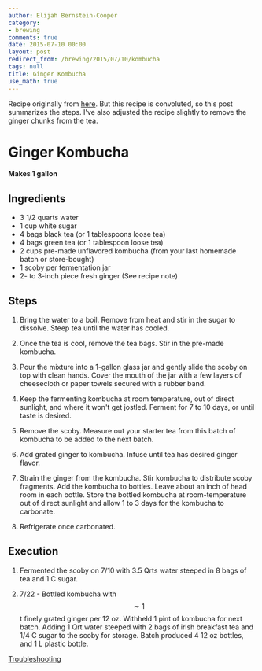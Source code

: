 ```yaml
---
author: Elijah Bernstein-Cooper
category:
- brewing
comments: true
date: 2015-07-10 00:00
layout: post
redirect_from: /brewing/2015/07/10/kombucha
tags: null
title: Ginger Kombucha
use_math: true
---
```


Recipe originally from
[here](http://www.thekitchn.com/recipe-ginger-kombucha-drink-recipes-from-the-kitchn-206552).
But this recipe is convoluted, so this post summarizes the steps. I've also
adjusted the recipe slightly to remove the ginger chunks from the tea.

# Ginger Kombucha

**Makes 1 gallon**

## Ingredients

+ 3 1/2 quarts water
+ 1 cup white sugar
+ 4 bags black tea (or 1 tablespoons loose tea)
+ 4 bags green tea (or 1 tablespoon loose tea)
+ 2 cups pre-made unflavored kombucha (from your last homemade batch or store-bought)
+ 1 scoby per fermentation jar
+ 2- to 3-inch piece fresh ginger (See recipe note)

## Steps

1. Bring the water to a boil. Remove from heat and stir in the sugar to
   dissolve.  Steep tea until the water has cooled.

2. Once the tea is cool, remove the tea bags. Stir in the pre-made kombucha. 

3. Pour the mixture into a 1-gallon glass jar and gently slide the scoby on top
   with clean hands. Cover the mouth of the jar with a few layers of
   cheesecloth or paper towels secured with a rubber band.

4. Keep the fermenting kombucha at room temperature, out of direct sunlight,
   and where it won't get jostled. Ferment for 7 to 10 days, or until taste is
   desired.

5. Remove the scoby. Measure out your starter tea from this batch of kombucha to
   be added to the next batch.

6. Add grated ginger to kombucha. Infuse until tea has desired ginger flavor. 

7. Strain the ginger from the kombucha. Stir kombucha to distribute scoby
   fragments. Add the kombucha to bottles. Leave about an inch of head room in
   each bottle. Store the bottled kombucha at room-temperature out of direct
   sunlight and allow 1 to 3 days for the kombucha to carbonate.

8. Refrigerate once carbonated.

## Execution

1. Fermented the scoby on 7/10 with 3.5 Qrts water steeped in 8 bags of tea and
   1 C sugar.

2. 7/22 - Bottled kombucha with $$\sim 1$$ t finely grated ginger per 12 oz.
   Withheld 1 pint of kombucha for next batch. Adding 1 Qrt water steeped with 2
   bags of irish breakfast tea and 1/4 C sugar to the scoby for storage.  Batch
   produced 4 12 oz bottles, and 1 L plastic bottle.

[Troubleshooting](http://www.phoenixhelix.com/2013/03/27/kombucha-tips-troubleshooting/)